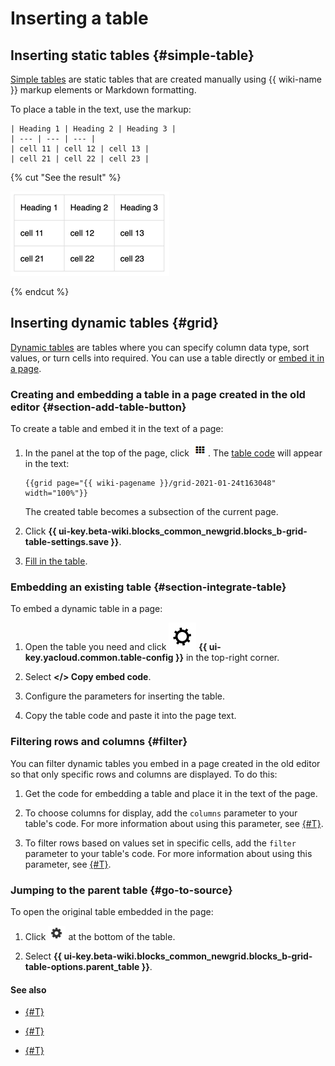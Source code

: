# Inserting a table

## Inserting static tables {#simple-table}

[Simple tables](static-markup/grids.md) are static tables that are created manually using {{ wiki-name }} markup elements or Markdown formatting.

To place a table in the text, use the markup:

```
| Heading 1 | Heading 2 | Heading 3 |
| --- | --- | --- |
| cell 11 | cell 12 | cell 13 |
| cell 21 | cell 22 | cell 23 |
```

{% cut "See the result" %}

![](../_assets/wiki/table-with-border.png)

{% endcut %}

## Inserting dynamic tables {#grid}

[Dynamic tables](pages-types.md#grid) are tables where you can specify column data type, sort values, or turn cells into required. You can use a table directly or [embed it in a page](#section-integrate-table).


### Creating and embedding a table in a page created in the old editor {#section-add-table-button}

To create a table and embed it in the text of a page:

1. In the panel at the top of the page, click ![](../_assets/wiki/add-dynamic-grid.png). The [table code](actions/grid-reference.md) will appear in the text:

   ```
   {{grid page="{{ wiki-pagename }}/grid-2021-01-24t163048" width="100%"}}
   ```

   The created table becomes a subsection of the current page.

1. Click **{{ ui-key.beta-wiki.blocks_common_newgrid.blocks_b-grid-table-settings.save }}**.

1. [Fill in the table](edit-grid.md).

### Embedding an existing table {#section-integrate-table}

To embed a dynamic table in a page:

1. Open the table you need and click ![](../_assets/wiki/svg/new-settings.svg) **{{ ui-key.yacloud.common.table-config }}** in the top-right corner.

1. Select **</> Copy embed code**.

1. Configure the parameters for inserting the table.

1. Copy the table code and paste it into the page text.

### Filtering rows and columns {#filter}

You can filter dynamic tables you embed in a page created in the old editor so that only specific rows and columns are displayed. To do this:

1. Get the code for embedding a table and place it in the text of the page.

1. To choose columns for display, add the `columns` parameter to your table's code. For more information about using this parameter, see [{#T}](actions/grid-reference.md#col-filter).

1. To filter rows based on values set in specific cells, add the `filter` parameter to your table's code. For more information about using this parameter, see [{#T}](actions/grid-reference.md#row-filter).

### Jumping to the parent table {#go-to-source}

To open the original table embedded in the page:


1. Click ![](../_assets/wiki/table-settings-footer.png) at the bottom of the table.


1. Select **{{ ui-key.beta-wiki.blocks_common_newgrid.blocks_b-grid-table-options.parent_table }}**.

#### See also

- [{#T}](edit-grid.md)

- [{#T}](import-page.md)

- [{#T}](static-markup/csv.md)
